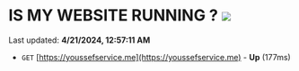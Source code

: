# IS MY WEBSITE RUNNING ? [![](https://img.shields.io/static/v1?label=Sponsor&message=%E2%9D%A4&logo=GitHub&color=%23fe8e86)](https://github.com/sponsors/<username>)

Last updated: **4/21/2024, 12:57:11 AM**

- `GET` [https://youssefservice.me](https://youssefservice.me) - **Up** (177ms)
